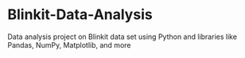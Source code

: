 # Blinkit-Data-Analysis
Data analysis project  on Blinkit data set using Python and libraries like  Pandas, NumPy, Matplotlib, and more
